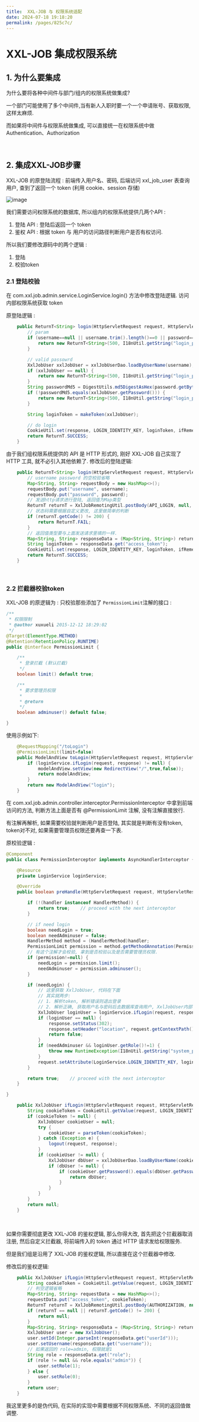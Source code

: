 ```yaml
---
title:  XXL-JOB 与 权限系统适配
date: 2024-07-18 19:18:20
permalink: /pages/825c7c/
---
```

# XXL-JOB 集成权限系统

## 1. 为什么要集成

为什么要将各种中间件与部门/组内的权限系统做集成?

一个部门可能使用了多个中间件,当有新人入职时要一个一个申请账号、获取权限, 这样太麻烦.

而如果将中间件与权限系统做集成, 可以直接统一在权限系统中做 Authentication、Authorization

‍



## 2. 集成XXL-JOB步骤

XXL-JOB 的原登陆流程 : 前端传入用户名、密码, 后端访问 xxl_job_user 表查询用户, 查到了返回一个 token (利用 cookie、session 存储)

![image](https://typorehwf.oss-cn-chengdu.aliyuncs.com/image-20240718161430-l20bfnb.png)

我们需要访问权限系统的数据库, 所以组内的权限系统提供几两个API :

1. 登陆 API : 登陆后返回一个 token
2. 鉴权 API : 根据 token 与 用户的访问路径判断用户是否有权访问.

所以我们要修改源码中的两个逻辑 :

1. 登陆
2. 校验token

### 2.1 登陆校验

在 com.xxl.job.admin.service.LoginService.login() 方法中修改登陆逻辑. 访问内部权限系统获取 token

原登陆逻辑 :

```java
    public ReturnT<String> login(HttpServletRequest request, HttpServletResponse response, String username, String password, boolean ifRemember){
        // param
        if (username==null || username.trim().length()==0 || password==null || password.trim().length()==0){
            return new ReturnT<String>(500, I18nUtil.getString("login_param_empty"));
        }

        // valid passowrd
        XxlJobUser xxlJobUser = xxlJobUserDao.loadByUserName(username);
        if (xxlJobUser == null) {
            return new ReturnT<String>(500, I18nUtil.getString("login_param_unvalid"));
        }
        String passwordMd5 = DigestUtils.md5DigestAsHex(password.getBytes());
        if (!passwordMd5.equals(xxlJobUser.getPassword())) {
            return new ReturnT<String>(500, I18nUtil.getString("login_param_unvalid"));
        }

        String loginToken = makeToken(xxlJobUser);

        // do login
        CookieUtil.set(response, LOGIN_IDENTITY_KEY, loginToken, ifRemember);
        return ReturnT.SUCCESS;
    }
```

由于我们组权限系统提供的 API 是 HTTP 形式的, 刚好 XXL-JOB 自己实现了 HTTP 工具, 就不必引入其他依赖了. 修改后的登陆逻辑:

```java
    public ReturnT<String> login(HttpServletRequest request, HttpServletResponse response, String username, String password, boolean ifRemember){
        // username password 的空校验省略
        Map<String, String> requestBody = new HashMap<>();
        requestBody.put("username", username);
        requestBody.put("password", password);
		// 发送http请求进行登陆, 返回值为Map类型
        ReturnT returnT = XxlJobRemotingUtil.postBody(API_LOGIN, null, TIME_OUT, requestBody, Map.class);
		// 状态码需要根据自定义更改, 这里做简单的判断
        if (returnT.getCode() != 200) {
            return ReturnT.FAIL;
        }
		// 返回值类型要与上面发送请求里填的一样.
        Map<String, String> responseData = (Map<String, String>) returnT.getContent();
        String loginToken = responseData.get("access_token");
        CookieUtil.set(response, LOGIN_IDENTITY_KEY, loginToken, ifRemember);
        return ReturnT.SUCCESS;
    }
```

‍

### 2.2 拦截器校验token

XXL-JOB 的原逻辑为 : 只校验那些添加了 `PermissionLimit`​ 注解的接口 :

```java
/**
 * 权限限制
 * @author xuxueli 2015-12-12 18:29:02
 */
@Target(ElementType.METHOD)
@Retention(RetentionPolicy.RUNTIME)
public @interface PermissionLimit {

	/**
	 * 登录拦截 (默认拦截)
	 */
	boolean limit() default true;

	/**
	 * 要求管理员权限
	 *
	 * @return
	 */
	boolean adminuser() default false;

}
```

使用示例如下:

```java
	@RequestMapping("/toLogin")
	@PermissionLimit(limit=false)
	public ModelAndView toLogin(HttpServletRequest request, HttpServletResponse response,ModelAndView modelAndView) {
		if (loginService.ifLogin(request, response) != null) {
			modelAndView.setView(new RedirectView("/",true,false));
			return modelAndView;
		}
		return new ModelAndView("login");
	}
```

在 com.xxl.job.admin.controller.interceptor.PermissionInterceptor 中拿到前端访问的方法, 判断方法上面是否有 @PermissionLimit 注解, 没有注解直接放行.

有注解再解析, 如果需要校验就判断用户是否登陆, 其实就是判断有没有token, token对不对, 如果需要管理员权限还要再查一下表.

原校验逻辑 :

```java
@Component
public class PermissionInterceptor implements AsyncHandlerInterceptor {

	@Resource
	private LoginService loginService;

	@Override
	public boolean preHandle(HttpServletRequest request, HttpServletResponse response, Object handler) throws Exception {

		if (!(handler instanceof HandlerMethod)) {
			return true;	// proceed with the next interceptor
		}

		// if need login
		boolean needLogin = true;
		boolean needAdminuser = false;
		HandlerMethod method = (HandlerMethod)handler;
		PermissionLimit permission = method.getMethodAnnotation(PermissionLimit.class);
		// 有这个注解才会校验, 拿到是否校验以及是否需要管理员权限.
		if (permission!=null) {
			needLogin = permission.limit();
			needAdminuser = permission.adminuser();
		}

		if (needLogin) {
			// 这里获取 XxlJobUser, 代码在下面
			// 其实就两步:
			// 1. 解析token, 解析错误则退出登录
			// 2. 解析正确, 获取用户名与密码后去数据库查询用户, XxlJobUser内部有 role 等级
			XxlJobUser loginUser = loginService.ifLogin(request, response);
			if (loginUser == null) {
				response.setStatus(302);
				response.setHeader("location", request.getContextPath()+"/toLogin");
				return false;
			}
			if (needAdminuser && loginUser.getRole()!=1) {
				throw new RuntimeException(I18nUtil.getString("system_permission_limit"));
			}
			request.setAttribute(LoginService.LOGIN_IDENTITY_KEY, loginUser);
		}

		return true;	// proceed with the next interceptor
	}

}
```

```java
    public XxlJobUser ifLogin(HttpServletRequest request, HttpServletResponse response) {
        String cookieToken = CookieUtil.getValue(request, LOGIN_IDENTITY_KEY);
        if (cookieToken != null) {
            XxlJobUser cookieUser = null;
            try {
                cookieUser = parseToken(cookieToken);
            } catch (Exception e) {
                logout(request, response);
            }
            if (cookieUser != null) {
                XxlJobUser dbUser = xxlJobUserDao.loadByUserName(cookieUser.getUsername());
                if (dbUser != null) {
                    if (cookieUser.getPassword().equals(dbUser.getPassword())) {
                        return dbUser;
                    }
                }
            }
        }
        return null;
    }
```

‍

如果你需要彻底更改 XXL-JOB 的鉴权逻辑, 那么你得大改, 首先把这个拦截器取消注册, 然后自定义拦截器, 将前端传入的 token 通过 HTTP 请求发给权限服务.

但是我们组是沿用了 XXL-JOB 的鉴权逻辑, 所以直接在这个拦截器中修改.

修改后的鉴权逻辑:

```java
    public XxlJobUser ifLogin(HttpServletRequest request, HttpServletResponse response){
        String cookieToken = CookieUtil.getValue(request, LOGIN_IDENTITY_KEY);
        // 判空逻辑省略
        Map<String, String> requestData = new HashMap<>();
        requestData.put("access_token", cookieToken);
        ReturnT returnT = XxlJobRemotingUtil.postBody(AUTHORIZATION, null, TIME_OUT, requestData, Map.class);
        if (returnT == null || returnT.getCode() != 200) {
            return null;
        }
        Map<String, String> responseData = (Map<String, String>) returnT.getContent();
        XxlJobUser user = new XxlJobUser();
        user.setId(Integer.parseInt(responseData.get("userId")));
        user.setUsername(responseData.get("username"));
        // 如果返回的 role=admin, 权限就是1
        String role = responseData.get("role");
        if (role != null && role.equals("admin")) {
            user.setRole(1);
        } else {
            user.setRole(0);
        }
        return user;
    }
```

我这里更多的是伪代码, 在实际的实现中需要根据不同权限系统、不同的返回值做调整.